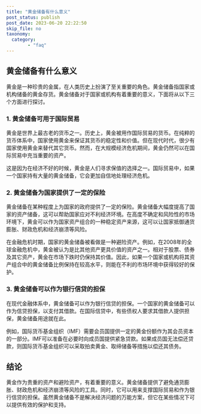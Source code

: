 ```yaml
---
title: "黄金储备有什么意义"
post_status: publish
post_date: 2023-06-20 22:22:50
skip_file: no
taxonomy:
  category:
        - "faq"
---
```


## 黄金储备有什么意义

黄金是一种珍贵的金属，在人类历史上扮演了至关重要的角色。黄金储备指国家或机构储备的黄金存货。黄金储备对于国家或机构有着重要的意义，下面将从以下三个方面进行探讨。

### 1. 黄金储备可用于国际贸易

黄金是世界上最古老的货币之一。历史上，黄金被用作国际贸易的货币。在纯粹的货币体系中，国家使用黄金来保证其货币的稳定性和价值。但在现代时代，很少有国家使用黄金来替代其它货币。然而，在大规模经济危机期间，黄金仍然可以在国际贸易中充当重要的资产。

这是因为在经济不好的时候，黄金是人们寻求保值的选择之一。国际贸易中，如果一个国家持有大量的黄金储备，它会更加自信地处理经济危机。

### 2. 黄金储备为国家提供了一定的保险

黄金储备在某种程度上为国家的政府提供了一定的保险。黄金储备大幅度提高了国家的资产储备，这可以帮助国家应对不利经济环境。在高度不确定和风险性的市场环境下，黄金可以作为国家资产组合的一种稳定资产来源，这可以让国家抵御通货膨胀、财政危机和经济崩溃等风险。

在金融危机时期，国家的黄金储备被看做是一种避险资产。例如，在2008年的全球金融危机中，黄金被认为是比其他资产更具价值的资产之一。相对于股票、债券及其它资产，黄金在市场下跌时仍保持其价值。因此，如果一个国家或机构将其资产组合中的黄金储备比例保持在较高水平，则能在不利的市场环境中获得较好的保护。

### 3. 黄金储备可以作为银行信贷的担保

在现代金融体系中，黄金储备可以作为银行信贷的担保。一个国家的黄金储备可以作为信贷担保，以支付其借款。在国际信贷中，有些债权人要求其借款人提供担保，黄金储备用途就在此。

例如，国际货币基金组织（IMF）需要会员国提供一定的黄金份额作为其会员资本的一部分。IMF可以准备在必要时向成员国提供紧急贷款。如果成员国无法偿还贷款，则国际货币基金组织可以采取拍卖黄金、取缔储备等措施以偿还其债务。

## 结论

黄金作为贵重的资产和避险资产，有着重要的意义。黄金储备提供了避免通货膨胀、财政危机和经济崩溃等风险的工具。同时，它可以用来支撑国际贸易和作为银行信贷的担保。虽然黄金储备不是解决经济问题的万能方案，但它在某些情况下可以提供有效的保护和支持。
